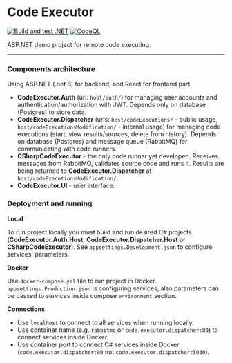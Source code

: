 # Code Executor

[![Build and test .NET](https://github.com/IliaTrofimov/CodeExecutor/actions/workflows/build-and-test.yml/badge.svg?branch=main)](https://github.com/IliaTrofimov/CodeExecutor/actions/workflows/build-and-test.yml) [![CodeQL](https://github.com/IliaTrofimov/CodeExecutor/actions/workflows/github-code-scanning/codeql/badge.svg)](https://github.com/IliaTrofimov/CodeExecutor/actions/workflows/github-code-scanning/codeql)

ASP.NET demo project for remote code executing.

---

### Components architecture
Using ASP.NET (.net 8) for backend, and React for frontend part.
* **CodeExecutor.Auth** (url: `host/auth/`) for managing user accounts and authentication/authorization with JWT. Depends only on database (Postgres) to store data.
* **CodeExecutor.Dispatcher** (urls: `host/codeExecutions/` - public usage, `host/codeExecutionsModification/` - internal usage) for managing code executions (start, view results/sources, delete from history). Depends on database (Postgres) and message queue (RabbitMQ) for communicating with code runners.
* **CSharpCodeExecutor** - the only code runner yet developed. Receives messages from RabbitMQ, validates source code and runs it. Results are being returned to **CodeExecutor.Dispatcher** at `host/codeExecutionsModification/`. 
* **CodeExecutor.UI** - user interface.


### Deployment and running
**Local**

To run project locally you must build and run desired C# projects (**CodeExecutor.Auth.Host**, **CodeExecutor.Dispatcher.Host** or **CSharpCodeExecutor**). See `appsettings.Development.json` to configure services' parameters. 

**Docker**

Use `docker-compose.yml` file to run project in Docker. `appsettings.Production.json` is configuring services, also parameters can be passed to services inside compose `environment` section.

**Connections**
* Use `localhost` to connect to all services when running locally.
* Use container name (e.g. `rabbitmq` or `code.executor.dispatcher:80`) to connect services inside Docker.
* Use container port to connect C# services inside Docker (`code.executor.dispatcher:80` not `code.executor.dispatcher:5030`).
